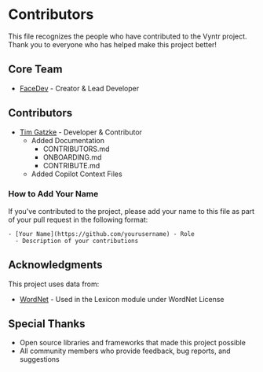 # Contributors

This file recognizes the people who have contributed to the Vyntr project. Thank you to everyone who has helped make this project better!

## Core Team

- [FaceDev](https://github.com/face-hh) - Creator & Lead Developer

## Contributors

- [Tim Gatzke](https://github.com/Tfc538) - Developer & Contributor
  - Added Documentation
    - CONTRIBUTORS.md
    - ONBOARDING.md
    - CONTRIBUTE.md
  - Added Copilot Context Files

### How to Add Your Name

If you've contributed to the project, please add your name to this file as part of your pull request in the following format:

```
- [Your Name](https://github.com/yourusername) - Role
  - Description of your contributions
```

## Acknowledgments

This project uses data from:
- [WordNet](https://wordnet.princeton.edu/) - Used in the Lexicon module under WordNet License

## Special Thanks

- Open source libraries and frameworks that made this project possible
- All community members who provide feedback, bug reports, and suggestions